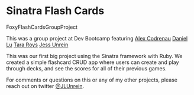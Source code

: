 Sinatra Flash Cards
==========================

FoxyFlashCardsGroupProject


This was a group project at Dev Bootcamp featuring 
[Alex Codrenau](https://github.com/alexcodreanu86/)
[Daniel Lu](https://github.com/dandydanny)
[Tara Roys](https://github.com/tararoys)
[Jess Unrein](https://github.com/thejessleigh)

This was our first big project using the Sinatra framework with Ruby. We created a simple flashcard CRUD app where users can create and play through decks, and see the scores for all of their previous games.

For comments or questions on this or any of my other projects, please reach out on twitter [@JLUnrein](http://twitter.com/JLUnrein).
